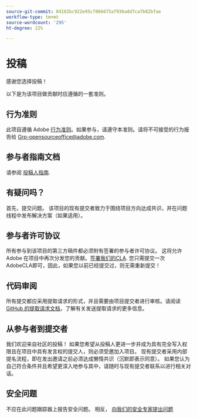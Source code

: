 ```yaml
---
source-git-commit: 84182bc922e95cf066675af936add7ca7b82bfae
workflow-type: tm+mt
source-wordcount: '295'
ht-degree: 22%

---
```

# 投稿

感谢您选择投稿！

以下是为该项目做贡献时应遵循的一套准则。

## 行为准则

此项目遵循 Adobe [行为准则](../code-of-conduct.md)。如果参与，请遵守本准则。请将不可接受的行为报告给
[Grp-opensourceoffice@adobe.com](../mailto:Grp-opensourceoffice@adobe.com).

## 参与者指南文档

请参阅 [投稿人指南](https://experienceleague.adobe.com/docs/contributor/contributor-guide/introduction.html).

## 有疑问吗？

首先，提交问题。 该项目的现有提交者致力于围绕项目方向达成共识，并在问题线程中发布解决方案（如果适用）。

## 参与者许可协议

所有参与到该项目的第三方稿件都必须附有签署的参与者许可协议。 这将允许 Adobe 在项目中再次分发您的贡献。[签署我们的CLA](http://opensource.adobe.com/cla.html). 您只需提交一次AdobeCLA即可，因此，如果您以前已经提交过，则无需重新提交！

## 代码审阅

所有提交都应采用提取请求的形式，并且需要由项目提交者进行审核。请阅读 [GitHub 的提取请求文档](https://help.github.com/cn/articles/about-pull-requests/)，了解有关发送提取请求的更多信息。

<!--
Lastly, please follow the [pull request template](../PULL_REQUEST_TEMPLATE.md) when
submitting a pull request!
-->

## 从参与者到提交者

我们欢迎来自社区的投稿！ 如果您希望从投稿人更进一步并成为具有完全写入权限且在项目中具有发言权的提交人，则必须受邀加入项目。 现有提交者采用内部提名流程，即在发出邀请之前必须达成懒惰共识（沉默即表示同意）。 如果您认为自己符合条件并且希望更深入地参与其中，请随时与现有提交者联系以进行相关对话。

## 安全问题

不应在此问题跟踪器上报告安全问题。 相反， [向我们的安全专家提出问题](https://helpx.adobe.com/security/alertus.html)
